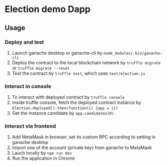 # Election demo Dapp

## Usage
### Deploy and test
1. Launch ganache desktop or ganache-cli by `node_modules/.bin/ganache-cli`
2. Deploy the contract to the local blockchain network by `truffle migrate` or `truffle migrate --reset`
3. Test the contract by `truffle test`, which uses `test/election.js`

### Interact in console
1. To interact with deployed contract by `truffle console`
2. Inside truffle console, fetch the deployed contract instance by `Election.deployed().then(function(i) {app = i})`
3. Get the instance candidate by `app.candidates(0)` 

### Interact via frontend
1. Add MetaMask in browser, set its custom RPC according to setting in ganache desktop
2. Import one of the account (private key) from ganache to MetaMask
3. Lauch locally by `npm run dev`
4. Run the application in Chrome